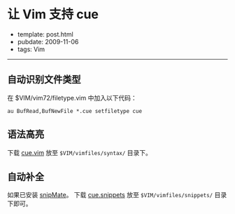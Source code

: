 
# 让 Vim 支持 cue

- template: post.html
- pubdate: 2009-11-06
- tags: Vim

----

## 自动识别文件类型

在 $VIM/vim72/filetype.vim 中加入以下代码：

```
au BufRead,BufNewFile *.cue setfiletype cue
```

## 语法高亮

下载 [cue.vim](http://hotoo.googlecode.com/svn/trunk/vim/vimfiles/syntax/cue.vim)
放至 `$VIM/vimfiles/syntax/` 目录下。

## 自动补全

如果已安装 [snipMate](http://www.vim.org/scripts/script.php?script_id=2540)。
下载 [cue.snippets](http://hotoo.googlecode.com/svn/trunk/vim/vimfiles/snippets/cue.snippets)
放至 `$VIM/vimfiles/snippets/` 目录下即可。
